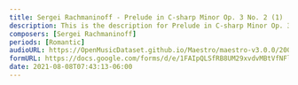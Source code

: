```yaml
---
title: Sergei Rachmaninoff - Prelude in C-sharp Minor Op. 3 No. 2 (1)
description: This is the description for Prelude in C-sharp Minor Op. 3 No. 2 by Sergei Rachmaninoff
composers: [Sergei Rachmaninoff]
periods: [Romantic]
audioURL: https://OpenMusicDataset.github.io/Maestro/maestro-v3.0.0/2004/MIDI-Unprocessed_SMF_16_R1_2004_01-08_ORIG_MID--AUDIO_16_R1_2004_02_Track02_wav.midi
formURL: https://docs.google.com/forms/d/e/1FAIpQLSfRB8UM29xvdvMBtVfNFlbaJnT21vgQz5XMKFWD9HOZP91jHA/viewform
date: 2021-08-08T07:43:13-06:00
---
```

